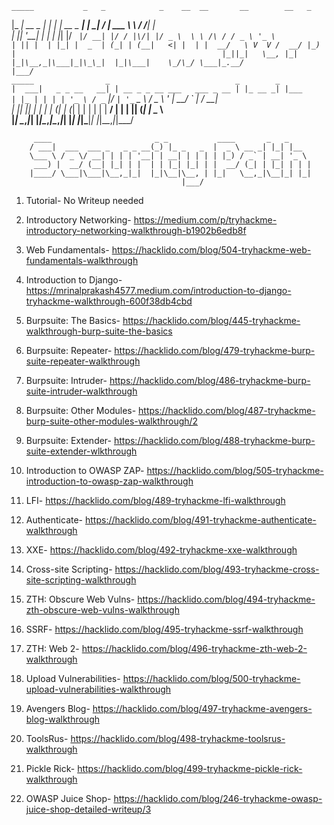     _____           _   _            _    __  __       __        __   _                                                  
   |_   _| __ _   _| | | | __ _  ___| | _|  \/  | ___  \ \      / /__| |__                                               
     | || '__| | | | |_| |/ _` |/ __| |/ / |\/| |/ _ \  \ \ /\ / / _ \ '_ \                                              
     | || |  | |_| |  _  | (_| | (__|   <| |  | |  __/   \ V  V /  __/ |_) |                                             
     |_||_|   \__, |_| |_|\__,_|\___|_|\_\_|  |_|\___|    \_/\_/ \___|_.__/                                              
              |___/                                                                                                      
        _____                _                            _        _                                                     
       |  ___|   _ _ __   __| | __ _ _ __ ___   ___ _ __ | |_ __ _| |___                                                 
       | |_ | | | | '_ \ / _` |/ _` | '_ ` _ \ / _ \ '_ \| __/ _` | / __|                                                
       |  _|| |_| | | | | (_| | (_| | | | | | |  __/ | | | || (_| | \__ \                                                
       |_|   \__,_|_| |_|\__,_|\__,_|_| |_| |_|\___|_| |_|\__\__,_|_|___/                                                
                                                                                                                         
         ____                       _ _           ____       _   _                                                       
        / ___|  ___  ___ _   _ _ __(_) |_ _   _  |  _ \ __ _| |_| |__                                                    
        \___ \ / _ \/ __| | | | '__| | __| | | | | |_) / _` | __| '_ \                                                   
         ___) |  __/ (__| |_| | |  | | |_| |_| | |  __/ (_| | |_| | | |                                                  
        |____/ \___|\___|\__,_|_|  |_|\__|\__, | |_|   \__,_|\__|_| |_|                                                  
                                          |___/                                                                          

1. Tutorial- No Writeup needed

2. Introductory Networking- https://medium.com/p/tryhackme-introductory-networking-walkthrough-b1902b6edb8f

3. Web Fundamentals- https://hacklido.com/blog/504-tryhackme-web-fundamentals-walkthrough

4. Introduction to Django- https://mrinalprakash4577.medium.com/introduction-to-django-tryhackme-walkthrough-600f38db4cbd

5. Burpsuite: The Basics- https://hacklido.com/blog/445-tryhackme-walkthrough-burp-suite-the-basics

6. Burpsuite: Repeater- https://hacklido.com/blog/479-tryhackme-burp-suite-repeater-walkthrough

7. Burpsuite: Intruder- https://hacklido.com/blog/486-tryhackme-burp-suite-intruder-walkthrough

8. Burpsuite: Other Modules- https://hacklido.com/blog/487-tryhackme-burp-suite-other-modules-walkthrough/2

9. Burpsuite: Extender- https://hacklido.com/blog/488-tryhackme-burp-suite-extender-wlkthrough

10. Introduction to OWASP ZAP- https://hacklido.com/blog/505-tryhackme-introduction-to-owasp-zap-walkthrough

11. LFI- https://hacklido.com/blog/489-tryhackme-lfi-walkthrough

12. Authenticate- https://hacklido.com/blog/491-tryhackme-authenticate-walkthrough

13. XXE- https://hacklido.com/blog/492-tryhackme-xxe-walkthrough

14. Cross-site Scripting- https://hacklido.com/blog/493-tryhackme-cross-site-scripting-walkthrough

15. ZTH: Obscure Web Vulns- https://hacklido.com/blog/494-tryhackme-zth-obscure-web-vulns-walkthrough

16. SSRF- https://hacklido.com/blog/495-tryhackme-ssrf-walkthrough

17. ZTH: Web 2- https://hacklido.com/blog/496-tryhackme-zth-web-2-walkthrough

18. Upload Vulnerabilities- https://hacklido.com/blog/500-tryhackme-upload-vulnerabilities-walkthrough

19. Avengers Blog- https://hacklido.com/blog/497-tryhackme-avengers-blog-walkthrough

20. ToolsRus- https://hacklido.com/blog/498-tryhackme-toolsrus-walkthrough

21. Pickle Rick- https://hacklido.com/blog/499-tryhackme-pickle-rick-walkthrough

22. OWASP Juice Shop- https://hacklido.com/blog/246-tryhackme-owasp-juice-shop-detailed-writeup/3
